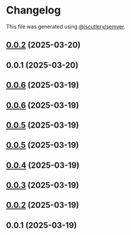 # Changelog

This file was generated using [@jscutlery/semver](https://github.com/jscutlery/semver).

## [0.0.2](https://github.com/vietnguyen97/nx-boilerplate/compare/app2-0.0.1...app2-0.0.2) (2025-03-20)




## 0.0.1 (2025-03-20)




## [0.0.6](//compare/app2-0.0.5...app2-0.0.6) (2025-03-19)




## [0.0.6](//compare/app2-0.0.5...app2-0.0.6) (2025-03-19)




## [0.0.5](//compare/app2-0.0.4...app2-0.0.5) (2025-03-19)




## [0.0.5](//compare/app2-0.0.4...app2-0.0.5) (2025-03-19)




## [0.0.4](//compare/app2-0.0.3...app2-0.0.4) (2025-03-19)




## [0.0.3](//compare/app2-0.0.2...app2-0.0.3) (2025-03-19)




## [0.0.2](//compare/app2-0.0.1...app2-0.0.2) (2025-03-19)




## 0.0.1 (2025-03-19)
